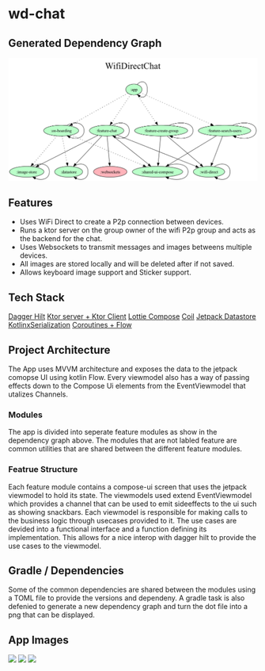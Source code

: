 # wd-chat

## Generated Dependency Graph
![](dependency-graph/project.dot.png)

## Features
- Uses WiFi Direct to create a P2p connection between devices.
- Runs a ktor server on the group owner of the wifi P2p group and acts as the backend for the chat.
- Uses Websockets to transmit messages and images betweens multiple devices.
- All images are stored locally and will be deleted after if not saved.
- Allows keyboard image support and Sticker support. 

## Tech Stack 
[Dagger Hilt](https://dagger.dev/hilt/)
[Ktor server + Ktor Client](https://ktor.io/)
[Lottie Compose](https://github.com/airbnb/lottie/blob/master/android-compose.md)
[Coil](https://coil-kt.github.io/coil/compose/)
[Jetpack Datastore](https://developer.android.com/jetpack/androidx/releases/datastore)
[KotlinxSerialization](https://kotlinlang.org/docs/serialization.html)
[Coroutines + Flow](https://kotlinlang.org/docs/coroutines-overview.html)

## Project Architecture
The App uses MVVM architecture and exposes the data to the jetpack comopse UI using kotlin Flow.
Every viewmodel also has a way of passing effects down to the Compose Ui elements from the EventViewmodel that utalizes Channels.

### Modules
The app is divided into seperate feature modules as show in the dependency graph above. 
The modules that are not labled feature are common utilities that are shared between the different feature modules.

### Featrue Structure
Each feature module contains a compose-ui screen that uses the jetpack viewmodel to hold its state. The viewmodels used extend EventViewmodel which provides a channel that can be used to emit sideeffects to the ui such as showing snackbars. Each viewmodel is responsible for making calls to the business logic through usecases provided to it. The use cases are devided into a functional interface and a function defining its implementation. This allows for a nice interop with dagger hilt to provide the use cases to the viewmodel. 

## Gradle / Dependencies 
Some of the common dependencies are shared between the modules using a TOML file to provide the versions and dependeny.
A gradle task is also defenied to generate a new dependency graph and turn the dot file into a png that can be displayed. 

## App Images 

<img src="https://github.com/SilvVF/wd-chat/assets/98186105/c65b5dd5-f982-4acf-9096-6c8ef3a2e416" width=300>

<img src="https://github.com/SilvVF/wd-chat/assets/98186105/eef78537-7937-4d48-8b66-2ed906991017" width=300>

<img src="(https://github.com/SilvVF/wd-chat/assets/98186105/5a435827-3614-4661-9f2a-bf9a086db0f7" width=300>

